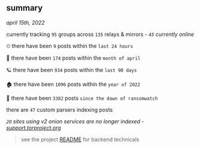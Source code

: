 
## summary
_april 15th, 2022_

currently tracking `95` groups across `135` relays & mirrors - _`45` currently online_

⏲ there have been `9` posts within the `last 24 hours`

🦈 there have been `174` posts within the `month of april`

🪐 there have been `934` posts within the `last 90 days`

🏚 there have been `1096` posts within the `year of 2022`

🦕 there have been `3382` posts `since the dawn of ransomwatch`

there are `47` custom parsers indexing posts

_`20` sites using v2 onion services are no longer indexed - [support.torproject.org](https://support.torproject.org/onionservices/v2-deprecation/)_

> see the project [README](https://github.com/thetanz/ransomwatch#ransomwatch--) for backend technicals
